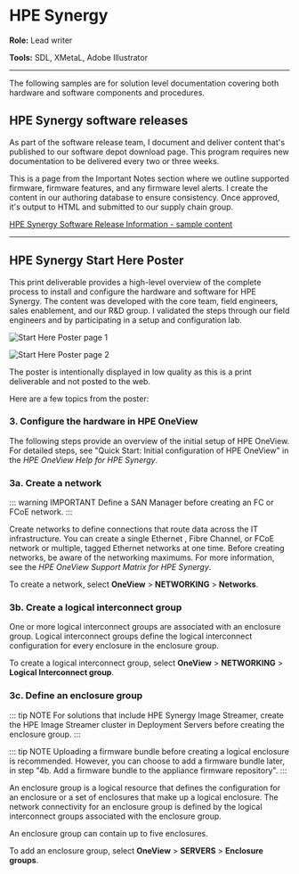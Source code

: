 # HPE Synergy

**Role:** Lead writer

**Tools:** SDL, XMetaL, Adobe Illustrator

---

The following samples are for solution level documentation covering both hardware and software components and procedures.

## HPE Synergy software releases

As part of the software release team, I document and deliver content that's published to our software depot download page. This program requires new documentation to be delivered every two or three weeks.

This is a page from the Important Notes section where we outline supported firmware, firmware features, and any firmware level alerts. I create the content in our authoring database to ensure consistency. Once approved, it's output to HTML and submitted to our supply chain group.

[HPE Synergy Software Release Information - sample content](https://chriskpeterson.github.io/vuepress2/public/SynergySoftwareRelease.pdf)

---

## HPE Synergy Start Here Poster

This print deliverable provides a high-level overview of the complete process to install and configure the hardware and software for HPE Synergy. The content was developed with the core team, field engineers, sales enablement, and our R&D group. I validated the steps through our field engineers and by participating in a setup and configuration lab.

![Start Here Poster page 1](https://chriskpeterson.github.io/vuepress2/public/starthereposter1a.png)

![Start Here Poster page 2](https://chriskpeterson.github.io/vuepress2/public/starthereposter2a.png)

The poster is intentionally displayed in low quality as this is a print deliverable and not posted to the web.

Here are a few topics from the poster:

### 3. Configure the hardware in HPE OneView

The following steps provide an overview of the initial setup of HPE OneView. For detailed steps, see "Quick Start: Initial configuration of HPE OneView" in the _HPE OneView Help for HPE Synergy_.

### 3a. Create a network

::: warning IMPORTANT
Define a SAN Manager before creating an FC or FCoE network.
:::

Create networks to define connections that route data across the IT infrastructure. You can create a single Ethernet , Fibre Channel, or FCoE network or multiple, tagged Ethernet networks at one time.
Before creating networks, be aware of the networking maximums. For more information, see the _HPE OneView Support Matrix for HPE Synergy_.

To create a network, select **OneView** > **NETWORKING** > **Networks**.

### 3b. Create a logical interconnect group

One or more logical interconnect groups are associated with an enclosure group. Logical interconnect groups define the logical interconnect configuration for every enclosure in the enclosure group.

To create a logical interconnect group, select **OneView** > **NETWORKING** > **Logical Interconnect group**.

### 3c. Define an enclosure group

::: tip NOTE
For solutions that include HPE Synergy Image Streamer, create the HPE Image Streamer cluster in Deployment Servers before creating the enclosure group.
:::

::: tip NOTE
Uploading a firmware bundle before creating a logical enclosure is recommended. However, you can choose to add a firmware bundle later, in step "4b. Add a firmware bundle to the appliance firmware repository".
:::

An enclosure group is a logical resource that defines the configuration for an enclosure or a set of enclosures that make up a logical enclosure. The network connectivity for an enclosure group is defined by the logical interconnect groups associated with the enclosure group.

An enclosure group can contain up to five enclosures.

To add an enclosure group, select **OneView** > **SERVERS** > **Enclosure groups**.
